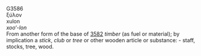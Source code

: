 <body>
  <p>G3586<br>  ξύλον  <br> xulon  <br><i>xoo‘-lon </i><br>From another form of the base of <a href="g3582.htm">3582</a>  <i>timber</i> (as fuel or material); by implication a <i>stick</i>, <i>club</i> or <i>tree</i> or other wooden article or substance: - staff, stocks, tree, wood.<br></p>
 </body>
